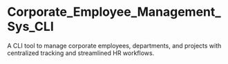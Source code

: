 # Corporate_Employee_Management_Sys_CLI
A CLI tool to manage corporate employees, departments, and projects with centralized tracking and streamlined HR workflows.
